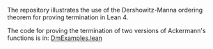 The repository illustrates the use of the Dershowitz-Manna ordering theorem for proving termination in Lean 4. 

The code for proving the termination of two versions of Ackermann's functions is in: [DmExamples.lean](https://github.com/haitian-yuki/dmExamples/DmExamples.lean)
